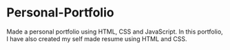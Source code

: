 # Personal-Portfolio
Made a personal portfolio using HTML, CSS and JavaScript. In this portfolio, I have also created my self made resume using HTML and CSS.
